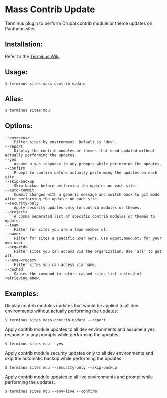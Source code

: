 # Mass Contrib Update
Terminus plugin to perform Drupal contrib module or theme updates on Pantheon sites

## Installation:
Refer to the [Terminus Wiki](https://github.com/pantheon-systems/terminus/wiki/Plugins).

## Usage:
```
$ terminus sites mass-contrib-update
```

## Alias:
```
$ terminus sites mcu
```

## Options:
```
--env=<env>
    Filter sites by environment. Default is 'dev'.
--report
    Display the contrib modules or themes that need updated without actually performing the updates.
--yes
    Assume a yes response to any prompts while performing the updates.
--confirm
    Prompt to confirm before actually performing the updates on each site.
--skip-backup
    Skip backup before performing the updates on each site.
--auto-commit
    Commit changes with a generic message and switch back to git mode after performing the updates on each site.
--security-only
    Apply security updates only to contrib modules or themes.
--projects
    A comma separated list of specific contrib modules or themes to update.
--team
    Filter for sites you are a team member of.
--owner
    Filter for sites a specific user owns. Use &quot;me&quot; for your own user.
--org=<id>
    Filter sites you can access via the organization. Use 'all' to get all.
--name=<regex>
    Filter sites you can access via name.
--cached
    Causes the command to return cached sites list instead of retrieving anew.
```

## Examples:
Display contrib modules updates that would be applied to all dev environments without actually performing the updates:
```
$ terminus sites mass-contrib-update --report
```
Apply contrib module updates to all dev environments and assume a yes response to any prompts while performing the updates:
```
$ terminus sites mcu --yes
```
Apply contrib module security updates only to all dev environments and skip the automatic backup while performing the updates:
```
$ terminus sites mcu --security-only --skip-backup
```
Apply contrib module updates to all live environments and prompt while performing the updates:
```
$ terminus sites mcu --env=live --confirm
```
